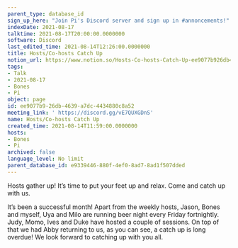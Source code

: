 ```yaml
---
parent_type: database_id
sign_up_here: "Join Pi's Discord server and sign up in #annoncements!"
indexDate: 2021-08-17
talktime: 2021-08-17T20:00:00.0000000
software: Discord
last_edited_time: 2021-08-14T12:26:00.0000000
title: Hosts/Co-hosts Catch Up
notion_url: https://www.notion.so/Hosts-Co-hosts-Catch-Up-ee9077b926db4639a7dc4434880c8a52
tags:
- Talk
- 2021-08-17
- Bones
- Pi
object: page
id: ee9077b9-26db-4639-a7dc-4434880c8a52
meeting_link: ' https://discord.gg/vE7QUXGDnS'
name: Hosts/Co-hosts Catch Up
created_time: 2021-08-14T11:59:00.0000000
hosts:
- Bones
- Pi
archived: false
language_level: No limit
parent_database_id: e9339446-880f-4ef0-8ad7-8ad1f507dded
---
```









Hosts gather up! It’s time to put your feet up and relax. Come and catch up with us.

It’s been a successful month! Apart from the weekly hosts, Jason, Bones and myself, Uya and Milo are running beer night every Friday fortnightly. Judy, Momo, Ives and Duke have hosted a couple of sessions. On top of that we had Abby returning to us, as you can see, a catch up is long overdue! We look forward to catching up with you all.

















